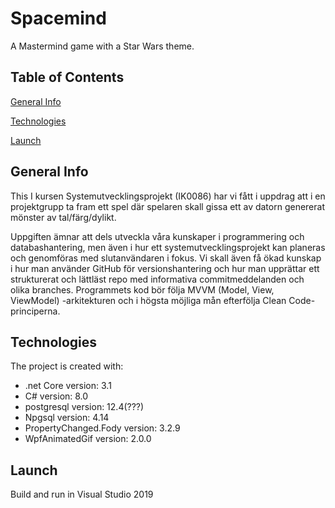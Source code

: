 # Spacemind
A Mastermind game with a Star Wars theme.

## Table of Contents
[General Info](#general-info)

[Technologies](#technologies)

[Launch](#launch)

## General Info
This 
I kursen Systemutvecklingsprojekt (IK0086) har vi fått i uppdrag att i en projektgrupp ta fram ett spel där spelaren skall gissa ett av datorn genererat mönster av tal/färg/dylikt. 

 Uppgiften ämnar att dels utveckla våra kunskaper i programmering och databashantering, men även i hur ett systemutvecklingsprojekt kan planeras och genomföras med slutanvändaren i fokus. Vi skall även få ökad kunskap i hur man använder GitHub för versionshantering och hur man upprättar ett strukturerat och lättläst repo med informativa commitmeddelanden och olika branches. Programmets kod bör följa MVVM (Model, View, ViewModel) -arkitekturen och i högsta möjliga mån efterfölja Clean Code-principerna. 


## Technologies
The project is created with:
* .net Core version: 3.1
* C# version: 8.0
* postgresql version: 12.4(???)
* Npgsql version: 4.14
* PropertyChanged.Fody version: 3.2.9
* WpfAnimatedGif version: 2.0.0

## Launch
Build and run in Visual Studio 2019

